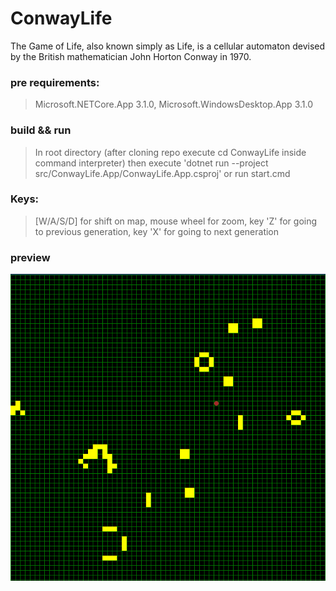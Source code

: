 # ConwayLife
The Game of Life, also known simply as Life, is a cellular automaton devised by the British mathematician John Horton Conway in 1970.
### pre requirements: 
> Microsoft.NETCore.App 3.1.0, Microsoft.WindowsDesktop.App 3.1.0
### build && run
> In root directory (after cloning repo execute cd ConwayLife inside command interpreter) then execute 'dotnet run --project src/ConwayLife.App/ConwayLife.App.csproj' or run start.cmd
### Keys:
> [W/A/S/D] for shift on map, mouse wheel for zoom, key 'Z' for going to previous generation, key 'X' for going to next generation
### preview
![preview](./preview.png)
